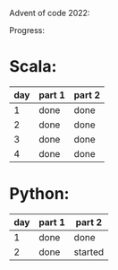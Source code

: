Advent of code 2022:

Progress:

# Scala:

| day | part 1 | part 2 |
|-----|--------|--------|
| 1   | done   | done   |
| 2   | done   | done   |
| 3   | done   | done   |
| 4   | done   | done   |




# Python:

| day | part 1 | part 2  |
|-----|--------|---------|
| 1   | done   | done    |
| 2   | done   | started |

